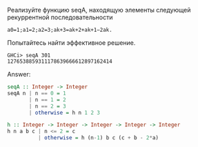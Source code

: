 Реализуйте функцию seqA, находящую элементы следующей рекуррентной последовательности

```
a0=1;a1=2;a2=3;ak+3=ak+2+ak+1−2ak.
```
Попытайтесь найти эффективное решение.

```
GHCi> seqA 301
1276538859311178639666612897162414
```

Answer:

```haskell
seqA :: Integer -> Integer
seqA n | n == 0 = 1
       | n == 1 = 2
       | n == 2 = 3
       | otherwise = h n 1 2 3

h :: Integer -> Integer -> Integer -> Integer -> Integer
h n a b c | n <= 2 = c
          | otherwise = h (n-1) b c (c + b - 2*a)
```
